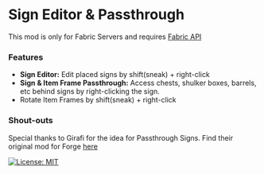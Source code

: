 # Sign Editor & Passthrough
This mod is only for Fabric Servers and requires [Fabric API](https://www.curseforge.com/minecraft/mc-mods/fabric-api)

### Features
 - **Sign Editor:** Edit placed signs by shift(sneak) + right-click
 - **Sign & Item Frame Passthrough:** Access chests, shulker boxes, barrels, etc behind signs by right-clicking the sign.
 - Rotate Item Frames by shift(sneak) + right-click

### Shout-outs
Special thanks to Girafi for the idea for Passthrough Signs. Find their original mod for Forge [here](https://www.curseforge.com/minecraft/mc-mods/passthrough-signs)

 [![License: MIT](https://img.shields.io/badge/License-MIT-yellow.svg)](https://opensource.org/licenses/MIT)